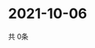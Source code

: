 # 2021-10-06
  共 0条

  <!-- BEGIN -->
  <!-- 最后更新时间Wed Oct 06 2021 06:04:32 GMT+0000 (Coordinated Universal Time) -->
  
  <!-- END -->
  
  